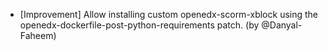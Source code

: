 - [Improvement] Allow installing custom openedx-scorm-xblock using the openedx-dockerfile-post-python-requirements patch. (by @Danyal-Faheem)